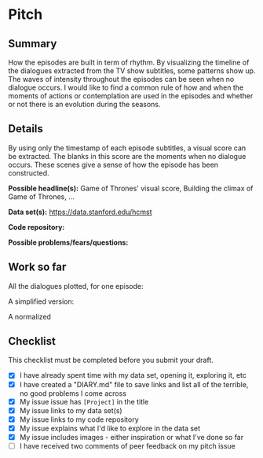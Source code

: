 # Pitch

## Summary
How the episodes are built in term of rhythm. By visualizing the timeline of the dialogues extracted from the TV show subtitles, some patterns show up. The waves of intensity throughout the episodes can be seen when no dialogue occurs. I would like to find a common rule of how and when the moments of actions or contemplation are used in the episodes and whether or not there is an evolution during the seasons.

## Details
By using only the timestamp of each episode subtitles, a visual score can be extracted. The blanks in this score are the moments when no dialogue occurs. These scenes give a sense of how the episode has been constructed.

**Possible headline(s):** Game of Thrones' visual score, Building the climax of Game of Thrones, ...

**Data set(s):** https://data.stanford.edu/hcmst

**Code repository:** 
    
**Possible problems/fears/questions:** 

## Work so far
All the dialogues plotted, for one episode:

A simplified version:

A normalized

## Checklist

This checklist must be completed before you submit your draft.

- [x] I have already spent time with my data set, opening it, exploring it, etc
- [x] I have created a "DIARY.md" file to save links and list all of the terrible, no good problems I come across
- [x] My issue issue has `[Project]` in the title
- [x] My issue links to my data set(s)
- [x] My issue links to my code repository
- [x] My issue explains what I'd like to explore in the data set
- [x] My issue includes images - either inspiration or what I've done so far
- [ ] I have received two comments of peer feedback on my pitch issue